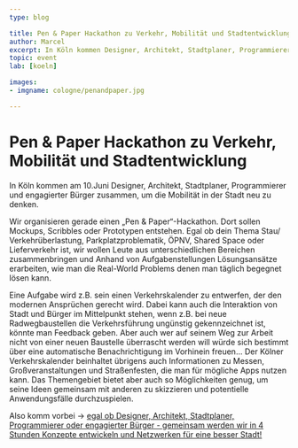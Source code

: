 ```yaml
---
type: blog

title: Pen & Paper Hackathon zu Verkehr, Mobilität und Stadtentwicklung
author: Marcel
excerpt: In Köln kommen Designer, Architekt, Stadtplaner, Programmierer und engagierter Bürger zusammen, um die Mobilität in der Stadt neu zu denken.
topic: event
lab: [koeln]

images:
- imgname: cologne/penandpaper.jpg

---
```


# Pen & Paper Hackathon zu Verkehr, Mobilität und Stadtentwicklung

In Köln kommen am 10.Juni Designer, Architekt, Stadtplaner, Programmierer und engagierter Bürger zusammen, um die Mobilität in der Stadt neu zu denken.

Wir organisieren gerade einen „Pen & Paper“-Hackathon. Dort sollen Mockups, Scribbles oder Prototypen entstehen. Egal ob dein Thema Stau/ Verkehrüberlastung, Parkplatzproblematik, ÖPNV, Shared Space oder Lieferverkehr ist, wir wollen Leute aus unterschiedlichen Bereichen zusammenbringen und Anhand von Aufgabenstellungen Lösungsansätze erarbeiten, wie man die Real-World Problems denen man täglich begegnet lösen kann.

Eine Aufgabe wird z.B. sein einen Verkehrskalender zu entwerfen, der den modernen Ansprüchen gerecht wird. Dabei kann auch die Interaktion von Stadt und Bürger im Mittelpunkt stehen, wenn z.B. bei neue Radwegbaustellen die Verkehrsführung ungünstig gekennzeichnet ist, könnte man Feedback geben. Aber auch wer auf seinem Weg zur Arbeit nicht von einer neuen Baustelle überrascht werden will würde sich bestimmt über eine automatische Benachrichtigung im Vorhinein freuen... Der Kölner Verkehrskalender beinhaltet übrigens auch Informationen zu Messen, Großveranstaltungen und Straßenfesten, die man für mögliche Apps nutzen kann. Das Themengebiet bietet aber auch so Möglichkeiten genug, um seine Ideen gemeinsam mit anderen zu skizzieren und potentielle Anwendungsfälle durchzuspielen.

Also komm vorbei -> [egal ob Designer, Architekt, Stadtplaner, Programmierer oder engagierter Bürger - gemeinsam werden wir in 4 Stunden Konzepte entwickeln und Netzwerken für eine besser Stadt!][]


[egal ob Designer, Architekt, Stadtplaner, Programmierer oder engagierter Bürger - gemeinsam werden wir in 4 Stunden Konzepte entwickeln und Netzwerken für eine besser Stadt!]: http://hack.institute/events/pen-paper-hackathon/

